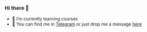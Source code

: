 ### Hi there 👋

- 🌱 I’m currently learning courses
- 💬 You can find me in [Telegram](@https://t.me/gyosptr) or just drop me a message [here](https://forms.gle/nLdUtXsxEg2QrZqR9)



